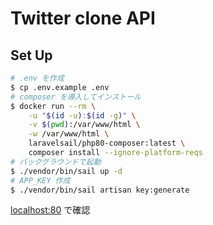 # Twitter clone API

## Set Up

```sh
# .env を作成
$ cp .env.example .env
# composer を導入してインストール
$ docker run --rm \
    -u "$(id -u):$(id -g)" \
    -v $(pwd):/var/www/html \
    -w /var/www/html \
    laravelsail/php80-composer:latest \
    composer install --ignore-platform-reqs
# バックグラウンドで起動
$ ./vendor/bin/sail up -d
# APP_KEY 作成
$ ./vendor/bin/sail artisan key:generate
```

[localhost:80](http://localhost:80) で確認
